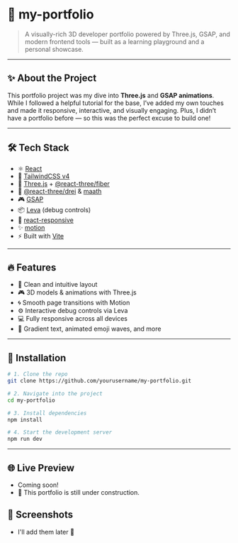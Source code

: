 # 🚀 my-portfolio

> A visually-rich 3D developer portfolio powered by Three.js, GSAP, and modern frontend tools — built as a learning playground and a personal showcase.

---

## ✨ About the Project

This portfolio project was my dive into **Three.js** and **GSAP animations**. While I followed a helpful tutorial for the base, I’ve added my own touches and made it responsive, interactive, and visually engaging. Plus, I didn’t have a portfolio before — so this was the perfect excuse to build one!

---

## 🛠 Tech Stack

- ⚛️ [React](https://reactjs.org/)
- 🎨 [TailwindCSS v4](https://tailwindcss.com/)
- 🧱 [Three.js](https://threejs.org/) + [@react-three/fiber](https://docs.pmnd.rs/react-three-fiber)
- 🧩 [@react-three/drei](https://github.com/pmndrs/drei) & [maath](https://github.com/pmndrs/maath)
- 🎮 [GSAP](https://gsap.com/)
- 📦 [Leva](https://github.com/pmndrs/leva) (debug controls)
- 📱 [react-responsive](https://github.com/contra/react-responsive)
- ✨ [motion](https://motion.dev/)
- ⚡ Built with [Vite](https://vitejs.dev/)

---

## 🔥 Features

- 🧠 Clean and intuitive layout
- 🎮 3D models & animations with Three.js
- 🌀 Smooth page transitions with Motion
- ⚙️ Interactive debug controls via Leva
- 💻 Fully responsive across all devices
- 🌈 Gradient text, animated emoji waves, and more

---

## 🚧 Installation

```bash
# 1. Clone the repo
git clone https://github.com/yourusername/my-portfolio.git

# 2. Navigate into the project
cd my-portfolio

# 3. Install dependencies
npm install

# 4. Start the development server
npm run dev
```
---

## 🌐 Live Preview

- Coming soon! 
- 🚧 This portfolio is still under construction.

## 📸 Screenshots
- I'll add them later 🔧

